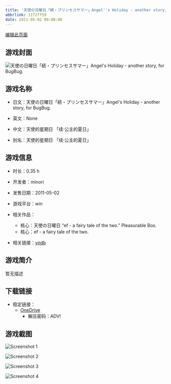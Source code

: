 ```yaml
---
title: '天使の日曜日「続・プリンセスサマー」Angel''s Holiday - another story, for BugBug.'
abbrlink: 11f2ff59
date: 2011-05-02 00:00:00
---
```

[编辑此页面](https://github.com/ACG-3/ADV3-source/blob/main/source/_posts/games/%E5%A4%A9%E4%BD%BF%E3%81%AE%E6%97%A5%E6%9B%9C%E6%97%A5%E3%80%8C%E7%B6%9A%E3%83%BB%E3%83%97%E3%83%AA%E3%83%B3%E3%82%BB%E3%82%B9%E3%82%B5%E3%83%9E%E3%83%BC%E3%80%8DAngel%27s%20Holiday%20-%20another%20story%2C%20for%20BugBug.md)

## 游戏封面

![天使の日曜日「続・プリンセスサマー」Angel's Holiday - another story, for BugBug.](https://pan.timero.xyz/onedrive/img_lib_001/%E5%A4%A9%E4%BD%BF%E3%81%AE%E6%97%A5%E6%9B%9C%E6%97%A5%E3%80%8C%E7%B6%9A%E3%83%BB%E3%83%97%E3%83%AA%E3%83%B3%E3%82%BB%E3%82%B9%E3%82%B5%E3%83%9E%E3%83%BC%E3%80%8DAngel%27s%20Holiday%20-%20another%20story%2C%20for%20BugBug_cover.avif)


## 游戏名称

- 日文：天使の日曜日「続・プリンセスサマー」Angel's Holiday - another story, for BugBug.
- 英文：None
- 中文：天使的星期日 「续·公主的夏日」

- 别名：天使的星期日 「续·公主的夏日」


## 游戏信息

- 时长：0.35 h
- 开发者：minori
- 发售日期：2011-05-02
- 游戏平台：win
- 相关作品：
   - 核心：天使の日曜日 “ef - a fairy tale of the two.” Pleasurable Box.
   - 核心：ef - a fairy tale of the two.

- 相关链接：[vndb](https://vndb.org/v20275)


## 游戏简介

暂无描述


## 下载链接

- 稳定链接：
    - [OneDrive](https://pan.timero.xyz/onedrive/adv_lib_001/%E5%A4%A9%E4%BD%BF%E3%81%AE%E6%97%A5%E6%9B%9C%E6%97%A5%E3%80%8C%E7%B6%9A%E3%83%BB%E3%83%97%E3%83%AA%E3%83%B3%E3%82%BB%E3%82%B9%E3%82%B5%E3%83%9E%E3%83%BC%E3%80%8DAngel%27s%20Holiday%20-%20another%20story%2C%20for%20BugBug)
        - 解压密码：ADV!



## 游戏截图


![Screenshot 1](https://pan.timero.xyz/onedrive/img_lib_001/%E5%A4%A9%E4%BD%BF%E3%81%AE%E6%97%A5%E6%9B%9C%E6%97%A5%E3%80%8C%E7%B6%9A%E3%83%BB%E3%83%97%E3%83%AA%E3%83%B3%E3%82%BB%E3%82%B9%E3%82%B5%E3%83%9E%E3%83%BC%E3%80%8DAngel%27s%20Holiday%20-%20another%20story%2C%20for%20BugBug_Screenshot_1.avif)

![Screenshot 2](https://pan.timero.xyz/onedrive/img_lib_001/%E5%A4%A9%E4%BD%BF%E3%81%AE%E6%97%A5%E6%9B%9C%E6%97%A5%E3%80%8C%E7%B6%9A%E3%83%BB%E3%83%97%E3%83%AA%E3%83%B3%E3%82%BB%E3%82%B9%E3%82%B5%E3%83%9E%E3%83%BC%E3%80%8DAngel%27s%20Holiday%20-%20another%20story%2C%20for%20BugBug_Screenshot_2.avif)

![Screenshot 3](https://pan.timero.xyz/onedrive/img_lib_001/%E5%A4%A9%E4%BD%BF%E3%81%AE%E6%97%A5%E6%9B%9C%E6%97%A5%E3%80%8C%E7%B6%9A%E3%83%BB%E3%83%97%E3%83%AA%E3%83%B3%E3%82%BB%E3%82%B9%E3%82%B5%E3%83%9E%E3%83%BC%E3%80%8DAngel%27s%20Holiday%20-%20another%20story%2C%20for%20BugBug_Screenshot_3.avif)

![Screenshot 4](https://pan.timero.xyz/onedrive/img_lib_001/%E5%A4%A9%E4%BD%BF%E3%81%AE%E6%97%A5%E6%9B%9C%E6%97%A5%E3%80%8C%E7%B6%9A%E3%83%BB%E3%83%97%E3%83%AA%E3%83%B3%E3%82%BB%E3%82%B9%E3%82%B5%E3%83%9E%E3%83%BC%E3%80%8DAngel%27s%20Holiday%20-%20another%20story%2C%20for%20BugBug_Screenshot_4.avif)

